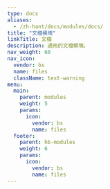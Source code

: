 ```yaml
---
type: docs
aliases:
  - /zh-hant/docs/modules/docs/
title: "文檔模塊"
linkTitle: 文檔
description: 通用的文檔模塊。
nav_weight: 60
nav_icon:
  vendor: bs
  name: files
  className: text-warning
menu:
  main:
    parent: modules
    weight: 5
    params:
      icon:
        vendor: bs
        name: files
  footer:
    parent: hb-modules
    weight: 6
    params:
      icon:
        vendor: bs
        name: files
---
```


<!--more-->
